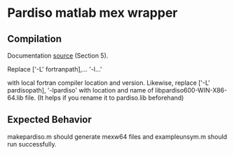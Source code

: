 # Pardiso matlab mex wrapper

## Compilation
Documentation [source](https://pardiso-project.org/manual/manual.pdf) (Section 5).

Replace 
 ['-L' fortranpath],...
    '-l...' 
    
with local fortran compiler location and version. Likewise, replace ['-L' pardisopath], '-lpardiso'
with location and name of libpardiso600-WIN-X86-64.lib file. (It helps if you rename it to pardiso.lib beforehand)

## Expected Behavior
makepardiso.m should generate mexw64 files and exampleunsym.m should run successfully.

